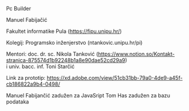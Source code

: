 Pc Builder


Manuel Fabijačić

Fakultet informatike Pula (https://fipu.unipu.hr/)

Kolegij: Programsko inženjerstvo (ntankovic.unipu.hr/pi)

Mentori: 
doc. dr. sc. Nikola Tanković (https://www.notion.so/Kontakt-stranica-875574d1b92248b1a8e90dae52cd29a9)  
i univ. bacc. inf. Toni Starčić

Link za prototip: https://xd.adobe.com/view/51cb31bb-79a0-4de9-a45f-cb186822a9b4-0498/

Manuel Fabijančić zadužen za JavaSript
Tom Has zadužen za bazu podataka

